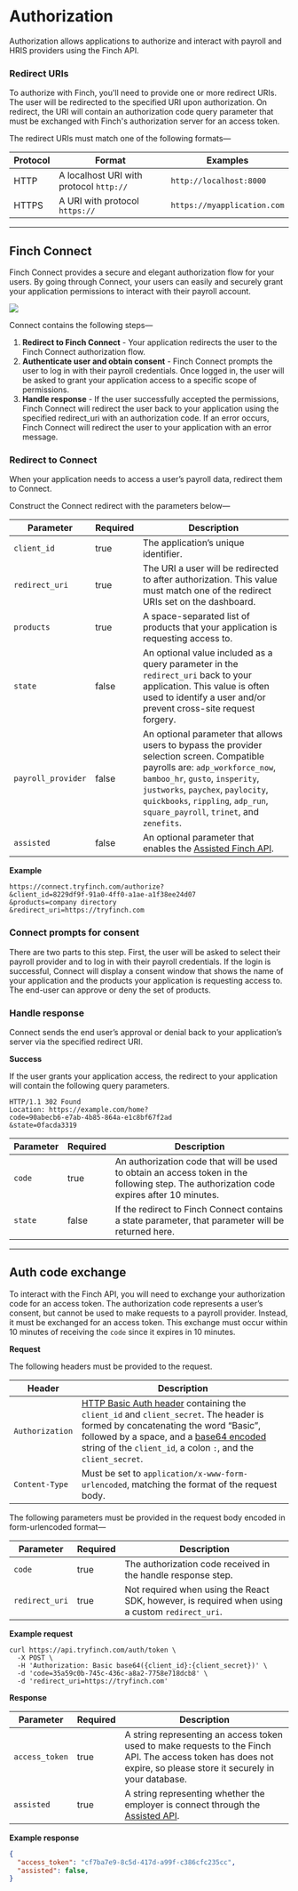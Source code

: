 # Authorization

Authorization allows applications to authorize and interact with payroll and HRIS providers using the Finch API.

### Redirect URIs

To authorize with Finch, you'll need to provide one or more redirect URIs. The user will be redirected to the specified URI upon authorization. On redirect, the URI will contain an authorization code query parameter that must be exchanged with Finch's authorization server for an access token.

The redirect URIs must match one of the following formats—


Protocol | Format | Examples
---------|----------|---------
 HTTP | A localhost URI with protocol `http://` | `http://localhost:8000`
 HTTPS | A URI with protocol `https://` | `https://myapplication.com`

***

## Finch Connect

Finch Connect provides a secure and elegant authorization flow for your users. By going through Connect, your users can easily and securely grant your application permissions to interact with their payroll account.

![](../../assets/images/connect.png)

Connect contains the following steps—
1. **Redirect to Finch Connect** - Your application redirects the user to the Finch Connect authorization flow. 
2. **Authenticate user and obtain consent** - Finch Connect prompts the user to log in with their payroll credentials. Once logged in, the user will be asked to grant your application access to a specific scope of permissions.
3. **Handle response** - If the user successfully accepted the permissions, Finch Connect will redirect the user back to your application using the specified redirect_uri with an authorization code. If an error occurs, Finch Connect will redirect the user to your application with an error message.

### Redirect to Connect

When your application needs to access a user’s payroll data, redirect them to Connect.

Construct the Connect redirect with the parameters below— 


Parameter | Required | Description
---------|----------|---------
 `client_id` | true | The application’s unique identifier.
 `redirect_uri` | true | The URI a user will be redirected to after authorization. This value must match one of the redirect URIs set on the dashboard.
 `products` | true | A space-separated list of products that your application is requesting access to.
 `state` | false | An optional value included as a query parameter in the `redirect_uri` back to your application. This value is often used to identify a user and/or prevent cross-site request forgery.
 `payroll_provider` | false | An optional parameter that allows users to bypass the provider selection screen. Compatible payrolls are: `adp_workforce_now`, `bamboo_hr`, `gusto`, `insperity`, `justworks`, `paychex`, `paylocity`, `quickbooks`, `rippling`, `adp_run`, `square_payroll`, `trinet`, and `zenefits`.
 `assisted` | false | An optional parameter that enables the [Assisted Finch API](../Assisted/1-Overview.md).

**Example**

```curl
https://connect.tryfinch.com/authorize?
&client_id=8229df9f-91a0-4ff0-a1ae-a1f38ee24d07
&products=company directory
&redirect_uri=https://tryfinch.com
```

### Connect prompts for consent

There are two parts to this step. First, the user will be asked to select their payroll provider and to log in with their payroll credentials. If the login is successful, Connect will display a consent window that shows the name of your application and the products your application is requesting access to. The end-user can approve or deny the set of products.

### Handle response

Connect sends the end user’s approval or denial back to your application’s server via the specified redirect URI.

**Success**

If the user grants your application access, the redirect to your application will contain the following query parameters.

```http
HTTP/1.1 302 Found
Location: https://example.com/home?
code=90abecb6-e7ab-4b85-864a-e1c8bf67f2ad
&state=0facda3319
```

Parameter | Required | Description
---------|----------|---------
 `code` | true | An authorization code that will be used to obtain an access token in the following step. The authorization code expires after 10 minutes.
 `state` | false | If the redirect to Finch Connect contains a state parameter, that parameter will be returned here.
***

## Auth code exchange

To interact with the Finch API, you will need to exchange your authorization code for an access token. The authorization code represents a user’s consent, but cannot be used to make requests to a payroll provider. Instead, it must be exchanged for an access token. This exchange must occur within 10 minutes of receiving the `code` since it expires in 10 minutes.

**Request**

The following headers must be provided to the request.

Header | Description
-------|--------------
`Authorization` | [HTTP Basic Auth header](https://en.wikipedia.org/wiki/Basic_access_authentication#Client_side) containing the `client_id` and `client_secret`. The header is formed by concatenating the word “Basic”, followed by a space, and a [base64 encoded](https://www.base64encode.org/) string of the `client_id`, a colon `:`, and the `client_secret`.
`Content-Type` | Must be set to `application/x-www-form-urlencoded`, matching the format of the request body.

The following parameters must be provided in the request body encoded in form-urlencoded format—

Parameter | Required | Description
----------|----------|-------------
`code` | true | The authorization code received in the handle response step.
`redirect_uri` | true | Not required when using the React SDK, however, is required when using a custom `redirect_uri`.

**Example request**

```shell
curl https://api.tryfinch.com/auth/token \
  -X POST \
  -H 'Authorization: Basic base64({client_id}:{client_secret})' \
  -d 'code=35a59c0b-745c-436c-a8a2-7758e718dcb8' \
  -d 'redirect_uri=https://tryfinch.com'
```

**Response**

Parameter | Required | Description
----------|----------| -----------
`access_token` | true | A string representing an access token used to make requests to the Finch API. The access token has does not expire, so please store it securely in your database.
`assisted` | true | A string representing whether the employer is connect through the [Assisted API]('../Assisted/1-Overview.md).


**Example response**

```json
{
  "access_token": "cf7ba7e9-8c5d-417d-a99f-c386cfc235cc",
  "assisted": false,
}
```

